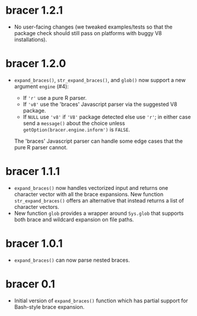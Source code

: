 bracer 1.2.1
============

* No user-facing changes (we tweaked examples/tests so that the package check should still pass on platforms with buggy V8 installations).

bracer 1.2.0
============

* ``expand_braces()``, ``str_expand_braces()``, and ``glob()`` now support a new argument ``engine`` (#4):

  * If `'r'` use a pure R parser.
  * If `'v8'` use the 'braces' Javascript parser via the suggested V8 package.
  * If `NULL` use `'v8'` if `'V8'` package detected else use `'r'`;
    in either case send a `message()` about the choice
    unless `getOption(bracer.engine.inform')` is `FALSE`.

  The 'braces' Javascript parser can handle some edge cases that the pure R parser cannot.

bracer 1.1.1
============

* ``expand_braces()`` now handles vectorized input and returns one character vector with all the brace expansions.  New function ``str_expand_braces()`` offers an alternative that instead returns a list of character vectors.
* New function ``glob`` provides a wrapper around ``Sys.glob`` that supports
  both brace and wildcard expansion on file paths.

bracer 1.0.1
============

* ``expand_braces()`` can now parse nested braces.

bracer 0.1
==========

* Initial version of ``expand_braces()`` function which has partial support for Bash-style brace expansion.
